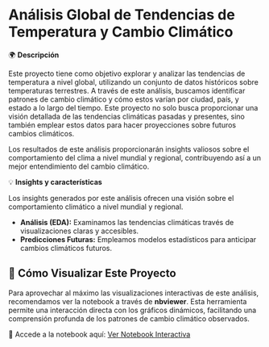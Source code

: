 # Análisis Global de Tendencias de Temperatura y Cambio Climático

🌍 **Descripción**   

Este proyecto tiene como objetivo explorar y analizar las tendencias de temperatura a nivel global, utilizando un conjunto de datos históricos sobre temperaturas terrestres. A través de este análisis, buscamos identificar patrones de cambio climático y cómo estos varían por ciudad, país, y estado a lo largo del tiempo. Este proyecto no solo busca proporcionar una visión detallada de las tendencias climáticas pasadas y presentes, sino también emplear estos datos para hacer proyecciones sobre futuros cambios climáticos.       

Los resultados de este análisis proporcionarán insights valiosos sobre el comportamiento del clima a nivel mundial y regional, contribuyendo así a un mejor entendimiento del cambio climático. 



💡 **Insights y características**   

Los insights generados por este análisis ofrecen una visión  sobre el comportamiento climático a nivel mundial y regional. 

- **Análisis (EDA):** Examinamos las tendencias climáticas  través de visualizaciones claras y accesibles.
- **Predicciones Futuras:** Empleamos modelos estadísticos para anticipar cambios climáticos futuros.

  

## 🚀 Cómo Visualizar Este Proyecto

Para aprovechar al máximo las visualizaciones interactivas de este análisis, recomendamos ver la notebook a través de **nbviewer**. Esta herramienta permite una interacción directa con los gráficos dinámicos, facilitando una comprensión profunda de los patrones de cambio climático observados.

🔗 Accede a la notebook aquí: [Ver Notebook Interactiva](https://nbviewer.org/github/osiriscs/Climate_change/blob/main/climate_change_project.ipynb)
